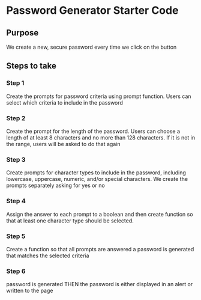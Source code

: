 # Password Generator Starter Code

## Purpose

We create a new, secure password every time we click on the button

## Steps to take

### Step 1

 Create the prompts for password criteria using prompt function. Users can select which criteria to include in the password

### Step 2

Create the prompt for the length of the password. Users can choose a length of at least 8 characters and no more than 128 characters. If it is not in the range, users will be asked to do that again

### Step 3

Create prompts for character types to include in the password, including lowercase, uppercase, numeric, and/or special characters. We create the prompts separately asking for yes or no

### Step 4

Assign the answer to each prompt to a boolean and then create function so that at least one character type should be selected.

### Step 5

Create a function so that all prompts are answered a password is generated that matches the selected criteria

### Step 6

 password is generated
THEN the password is either displayed in an alert or written to the page